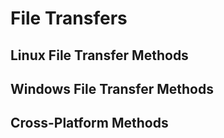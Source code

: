 # File Transfers

## Linux File Transfer Methods

## Windows File Transfer Methods

## Cross-Platform Methods
